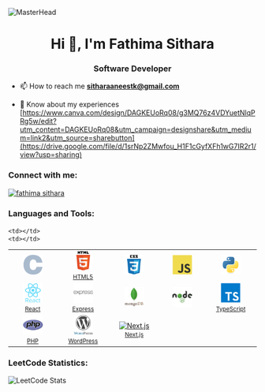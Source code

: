 ![MasterHead](https://cdn.dribbble.com/users/2704414/screenshots/7466903/media/b08ab576316bd4582fef189f471cd9e5.gif)

<h1 align="center">Hi 👋, I'm Fathima Sithara</h1>
<h3 align="center">Software Developer</h3>

- 📫 How to reach me **sitharaaneestk@gmail.com**

- 📄 Know about my experiences [https://www.canva.com/design/DAGKEUoRq08/g3MQ76z4VDYuetNlqPRg5w/edit?utm_content=DAGKEUoRq08&utm_campaign=designshare&utm_medium=link2&utm_source=sharebutton](https://drive.google.com/file/d/1srNp2ZMwfou_H1F1cGyfXFh1wG7IR2r1/view?usp=sharing)

<h3 align="left">Connect with me:</h3>
<p align="left">
<a href="https://linkedin.com/in/fathima sithara" target="blank"><img align="center" src="https://raw.githubusercontent.com/rahuldkjain/github-profile-readme-generator/master/src/images/icons/Social/linked-in-alt.svg" alt="fathima sithara" height="30" width="40" /></a>

</p>
<h3 align="left">Languages and Tools:</h3>
<table>
  <tr>
    <td align="center" width="100">
      <a href="https://www.cprogramming.com/" target="_blank" rel="noreferrer">
        <img src="https://raw.githubusercontent.com/devicons/devicon/master/icons/c/c-original.svg" alt="C" width="40" height="40"/>
        <br />
      </a>
    </td>
    <td align="center" width="100">
      <a href="https://www.w3.org/html/" target="_blank" rel="noreferrer">
        <img src="https://raw.githubusercontent.com/devicons/devicon/master/icons/html5/html5-original-wordmark.svg" alt="HTML5" width="40" height="40"/>
        <br /><small>HTML5</small>
      </a>
    </td>
    <td align="center" width="100">
      <a href="https://www.w3schools.com/css/" target="_blank" rel="noreferrer">
        <img src="https://raw.githubusercontent.com/devicons/devicon/master/icons/css3/css3-original-wordmark.svg" alt="CSS3" width="40" height="40"/>
        <br />
      </a>
    </td>
    <td align="center" width="100">
      <a href="https://developer.mozilla.org/en-US/docs/Web/JavaScript" target="_blank" rel="noreferrer">
        <img src="https://raw.githubusercontent.com/devicons/devicon/master/icons/javascript/javascript-original.svg" alt="JavaScript" width="40" height="40"/>
        <br />
      </a>
    </td>
    <td align="center" width="100">
      <a href="https://www.python.org" target="_blank" rel="noreferrer">
        <img src="https://raw.githubusercontent.com/devicons/devicon/master/icons/python/python-original.svg" alt="Python" width="40" height="40"/>
        <br />
      </a>
    </td>
  </tr>
  <tr>
    <td align="center" width="100">
      <a href="https://reactjs.org/" target="_blank" rel="noreferrer">
        <img src="https://raw.githubusercontent.com/devicons/devicon/master/icons/react/react-original-wordmark.svg" alt="React" width="40" height="40"/>
        <br /><small>React</small>
      </a>
    </td>
    <td align="center" width="100">
      <a href="https://expressjs.com/" target="_blank" rel="noreferrer">
        <img src="https://raw.githubusercontent.com/devicons/devicon/master/icons/express/express-original-wordmark.svg" alt="Express.js" width="40" height="40"/>
        <br /><small>Express</small>
      </a>
    </td>
    <td align="center" width="100">
      <a href="https://www.mongodb.com/" target="_blank" rel="noreferrer">
        <img src="https://raw.githubusercontent.com/devicons/devicon/master/icons/mongodb/mongodb-original-wordmark.svg" alt="MongoDB" width="40" height="40"/>
        <br />
      </a>
    </td>
    <td align="center" width="100">
      <a href="https://nodejs.org/" target="_blank" rel="noreferrer">
        <img src="https://raw.githubusercontent.com/devicons/devicon/master/icons/nodejs/nodejs-original-wordmark.svg" alt="Node.js" width="40" height="40"/>
        <br />
      </a>
    </td>
    <td align="center" width="100">
      <a href="https://www.typescriptlang.org/" target="_blank" rel="noreferrer">
        <img src="https://raw.githubusercontent.com/devicons/devicon/master/icons/typescript/typescript-original.svg" alt="TypeScript" width="40" height="40"/>
        <br /><small>TypeScript</small>
      </a>
    </td>
  </tr>
  <tr>
    <td align="center" width="100">
      <a href="https://www.php.net/" target="_blank" rel="noreferrer">
        <img src="https://raw.githubusercontent.com/devicons/devicon/master/icons/php/php-original.svg" alt="PHP" width="40" height="40"/>
        <br /><small>PHP</small>
      </a>
    </td>
    <td align="center" width="100">
      <a href="https://wordpress.org/" target="_blank" rel="noreferrer">
        <img src="https://raw.githubusercontent.com/devicons/devicon/master/icons/wordpress/wordpress-original.svg" alt="WordPress" width="40" height="40"/>
        <br /><small>WordPress</small>
      </a>
    </td>
   <td align="center" width="100">
  <a href="https://nextjs.org/" target="_blank" rel="noreferrer">
    <img src="https://cdn.worldvectorlogo.com/logos/nextjs-2.svg" alt="Next.js" width="40" height="40"/>
    <br /><small>Next.js</small>
  </a>
</td>

    <td></td>
    <td></td>
  </tr>
</table>



<h3 align="left">LeetCode Statistics:</h3>
<p align="left">
  <img src="https://leetcard.jacoblin.cool/sitharatk22" alt="LeetCode Stats" />
</p>
